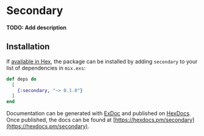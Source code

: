 # Secondary

**TODO: Add description**

## Installation

If [available in Hex](https://hex.pm/docs/publish), the package can be installed
by adding `secondary` to your list of dependencies in `mix.exs`:

```elixir
def deps do
  [
    {:secondary, "~> 0.1.0"}
  ]
end
```

Documentation can be generated with [ExDoc](https://github.com/elixir-lang/ex_doc)
and published on [HexDocs](https://hexdocs.pm). Once published, the docs can
be found at [https://hexdocs.pm/secondary](https://hexdocs.pm/secondary).

